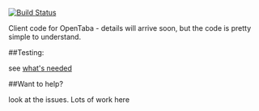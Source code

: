 [![Build Status](https://travis-ci.org/alonisser/opentaba-client.png?branch=master)](https://travis-ci.org/alonisser/opentaba-client)Client code for OpenTaba - details will arrive soon, but the code is pretty simple to understand.##Testing:see [what's needed](tests/testing.md)##Want to help?look at the issues. Lots of work here
